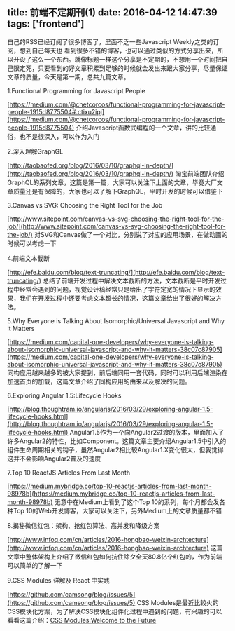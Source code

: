 title: 前端不定期刊(1)
date: 2016-04-12 14:47:39
tags: ['frontend']
---
自己的RSS已经订阅了很多博客了，里面不乏一些Javascript Weekly之类的订阅，想到自己每天也
看到很多不错的博客，也可以通过类似的方式分享出来，所以开设了这么一个东西。就像标题一样这个分享是不定期的，不想用一个时间把自己限定死，只要看到的好文章积累到足够的时候就会发出来跟大家分享，尽量保证文章的质量，今天是第一期，总共九篇文章。
<!-- more -->
1.Functional Programming for Javascript People

[https://medium.com/@chetcorcos/functional-programming-for-javascript-people-1915d8775504#.ctixu2ipj](https://medium.com/@chetcorcos/functional-programming-for-javascript-people-1915d8775504)
介绍Javascript函数式编程的一个文章，讲的比较通俗，也不是很深入，可以作为入门

2.深入理解GraphGL

[http://taobaofed.org/blog/2016/03/10/graphql-in-depth/](http://taobaofed.org/blog/2016/03/10/graphql-in-depth/)
淘宝前端团队介绍GraphQL的系列文章，这篇是第一篇，大家可以关注下上面的文章，毕竟大厂文章质量还是有保障的，大家也可以了解下GraphQL，平时开发的时候可以借鉴下

3.Canvas vs SVG: Choosing the Right Tool for the Job

[http://www.sitepoint.com/canvas-vs-svg-choosing-the-right-tool-for-the-job/](http://www.sitepoint.com/canvas-vs-svg-choosing-the-right-tool-for-the-job/)
对SVG和Canvas做了一个对比，分别说了对应的应用场景，在做动画的时候可以考虑一下

4.前端文本截断

[http://efe.baidu.com/blog/text-truncating/](http://efe.baidu.com/blog/text-truncating/)
总结了前端开发过程中解决文本截断的方法，文本截断是平时开发过程中经常会遇到的问题，视觉设计稿经常只是给出了字符定宽的情况下显示的效果，我们在开发过程中还要考虑文本超长的情况，这篇文章给出了很好的解决方法。

5.Why Everyone is Talking About Isomorphic/Universal Javascript and Why it Matters

[https://medium.com/capital-one-developers/why-everyone-is-talking-about-isomorphic-universal-javascript-and-why-it-matters-38c07c87905](https://medium.com/capital-one-developers/why-everyone-is-talking-about-isomorphic-universal-javascript-and-why-it-matters-38c07c87905)
同构应用越来越多的被大家提到，前后端同用一套代码，同时可以利用后端渲染在加速首页的加载，这篇文章介绍了同构应用的由来以及解决的问题。

6.Exploring Angular 1.5:Lifecycle Hooks

[http://blog.thoughtram.io/angularjs/2016/03/29/exploring-angular-1.5-lifecycle-hooks.html](http://blog.thoughtram.io/angularjs/2016/03/29/exploring-angular-1.5-lifecycle-hooks.html)
Angular1.5作为一个向Angular2过渡的版本，里面加入了许多Angular2的特性，比如Component。这篇文章主要介绍Angular1.5中引入的组件生命周期相关的钩子，虽然Angular2相比较Angular1.X变化很大，但我觉得这并不会影响Angular2普及的速度

7.Top 10 ReactJS Articles From Last Month

[https://medium.mybridge.co/top-10-reactjs-articles-from-last-month-98978b](https://medium.mybridge.co/top-10-reactjs-articles-from-last-month-98978b)
无意中在Medium上看到了这个Top 10的系列，每个月都会发各种Top 10的Web开发博客，大家可以关注下，另外Medium上的文章质量都不错

8.揭秘微信红包：架构、抢红包算法、高并发和降级方案

[http://www.infoq.com/cn/articles/2016-hongbao-weixin-archtecture](http://www.infoq.com/cn/articles/2016-hongbao-weixin-archtecture)
这篇文章中整体架构上介绍了微信红包如何抗住除夕全天80.8亿个红包的，作为前端可以简单的了解一下

9.CSS Modules 详解及 React 中实践

[https://github.com/camsong/blog/issues/5](https://github.com/camsong/blog/issues/5)
CSS Modules是最近比较火的CSS模块化方案，为了解决CSS模块化组件化过程中遇到的问题，有兴趣的可以看看这篇介绍：[CSS Modules:Welcome to the Future](http://glenmaddern.com/articles/css-modules)
